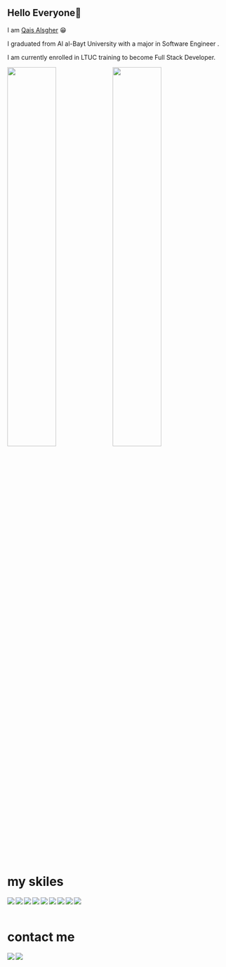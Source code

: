 

 ## Hello Everyone👋
 
I am [Qais Alsgher](https://github.com/qais-alsgher) 😁

I graduated from Al al-Bayt University with a major in Software Engineer .

I am currently enrolled in LTUC training to become Full Stack Developer.


<img align="left" width="47%" src="https://github-readme-stats.vercel.app/api?username=qais-alsgher&show_icons=true&theme=radical"/>
<img align="left" width="47%" src="https://github-readme-stats.vercel.app/api/top-langs/?username=qais-alsgher&layout=compact"/>

# my skiles

<img align="left" src="https://img.shields.io/badge/html5-%23E34F26.svg?style=for-the-badge&logo=html5&logoColor=white" />
<img align="left" src="https://img.shields.io/badge/markdown-%23000000.svg?style=for-the-badge&logo=markdown&logoColor=white" />
<img align="left" src="https://img.shields.io/badge/css3-%231572B6.svg?style=for-the-badge&logo=css3&logoColor=white" />
<img align="left" src="https://img.shields.io/badge/bootstrap-%23563D7C.svg?style=for-the-badge&logo=bootstrap&logoColor=white" />
<img align="left" src="https://img.shields.io/badge/javascript-%23323330.svg?style=for-the-badge&logo=javascript&logoColor=%23F7DF1E" />
<img align="left" src="https://img.shields.io/badge/react-%2320232a.svg?style=for-the-badge&logo=react&logoColor=%2361DAFB" />
<img align="left" src="https://img.shields.io/badge/MongoDB-%234ea94b.svg?style=for-the-badge&logo=mongodb&logoColor=white" />
<img align="left" src="https://img.shields.io/badge/c++-%2300599C.svg?style=for-the-badge&logo=c%2B%2B&logoColor=white" />
<img align="left" src="https://img.shields.io/badge/java-%23ED8B00.svg?style=for-the-badge&logo=java&logoColor=white" />
<br/><br/>

# contact me
<a href="https://github.com/Ileriayo/markdown-badges"><img align="left" src="https://img.shields.io/badge/Facebook-%231877F2.svg?style=for-the-badge&logo=Facebook&logoColor=white" /></a>
<a href="https://github.com/Ileriayo/markdown-badges"><img align="left" src="https://img.shields.io/badge/Facebook-%231877F2.svg?style=for-the-badge&logo=Facebook&logoColor=white" /></a>
